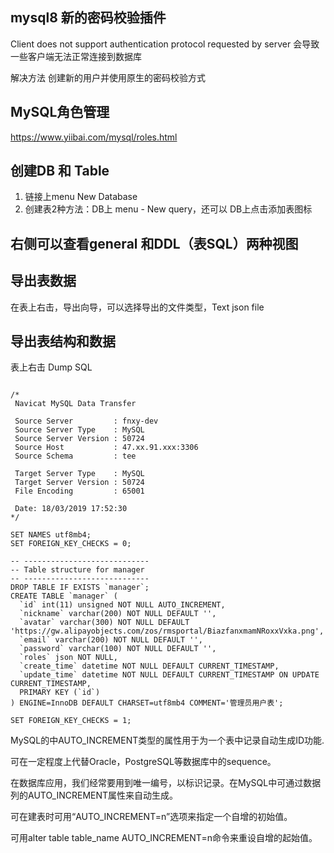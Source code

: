 ## mysql8 新的密码校验插件
Client does not support authentication protocol requested by server
会导致一些客户端无法正常连接到数据库

解决方法 创建新的用户并使用原生的密码校验方式

## MySQL角色管理
https://www.yiibai.com/mysql/roles.html

## 创建DB 和 Table
1. 链接上menu New Database
2. 创建表2种方法：DB上 menu - New query，还可以 DB上点击添加表图标

## 右侧可以查看general 和DDL（表SQL）两种视图

## 导出表数据
在表上右击，导出向导，可以选择导出的文件类型，Text json file

## 导出表结构和数据
表上右击 Dump SQL
```

/*
 Navicat MySQL Data Transfer

 Source Server         : fnxy-dev
 Source Server Type    : MySQL
 Source Server Version : 50724
 Source Host           : 47.xx.91.xxx:3306
 Source Schema         : tee

 Target Server Type    : MySQL
 Target Server Version : 50724
 File Encoding         : 65001

 Date: 18/03/2019 17:52:30
*/

SET NAMES utf8mb4;
SET FOREIGN_KEY_CHECKS = 0;

-- ----------------------------
-- Table structure for manager
-- ----------------------------
DROP TABLE IF EXISTS `manager`;
CREATE TABLE `manager` (
  `id` int(11) unsigned NOT NULL AUTO_INCREMENT,
  `nickname` varchar(200) NOT NULL DEFAULT '',
  `avatar` varchar(300) NOT NULL DEFAULT 'https://gw.alipayobjects.com/zos/rmsportal/BiazfanxmamNRoxxVxka.png',
  `email` varchar(200) NOT NULL DEFAULT '',
  `password` varchar(100) NOT NULL DEFAULT '',
  `roles` json NOT NULL,
  `create_time` datetime NOT NULL DEFAULT CURRENT_TIMESTAMP,
  `update_time` datetime NOT NULL DEFAULT CURRENT_TIMESTAMP ON UPDATE CURRENT_TIMESTAMP,
  PRIMARY KEY (`id`)
) ENGINE=InnoDB DEFAULT CHARSET=utf8mb4 COMMENT='管理员用户表';

SET FOREIGN_KEY_CHECKS = 1;

```

MySQL的中AUTO_INCREMENT类型的属性用于为一个表中记录自动生成ID功能.

可在一定程度上代替Oracle，PostgreSQL等数据库中的sequence。

在数据库应用，我们经常要用到唯一编号，以标识记录。在MySQL中可通过数据列的AUTO_INCREMENT属性来自动生成。

可在建表时可用“AUTO_INCREMENT=n”选项来指定一个自增的初始值。

可用alter table table_name AUTO_INCREMENT=n命令来重设自增的起始值。
